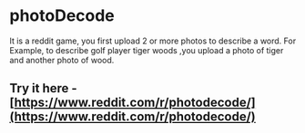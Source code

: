 # photoDecode
It is a  reddit game, you first upload 2 or more photos to describe a word. For Example, to describe golf player tiger woods ,you upload a photo of tiger and another photo of wood.

## Try it here - [https://www.reddit.com/r/photodecode/](https://www.reddit.com/r/photodecode/)
